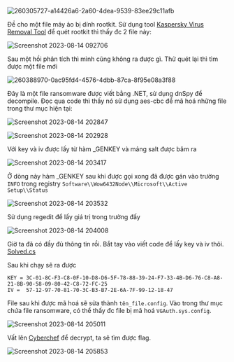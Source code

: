 
![260305727-a14426a6-2a60-4dea-9539-83ee29c11afb](https://github.com/HuyThang25/WriteUp-CTF/assets/93728466/ba68bf95-863a-44d2-91c7-4049e4f9787b)

Đề cho một file máy ảo bị dính rootkit. Sử dụng tool  [Kaspersky Virus Removal Tool]( https://www.kaspersky.com/downloads/free-virus-removal-tool) để quét rootkit thì thấy đc 2 file này: 

![Screenshot 2023-08-14 092706](https://github.com/HuyThang25/WriteUp-CTF/assets/93728466/db1552c9-ed26-47a8-a930-f71ef0b63cb0)

Sau một hồi phân tích thì mình cũng không ra được gì. Thử quét lại thì tìm được một file mới

![260388970-0ac95fd4-4576-4dbb-87ca-8f95e08a3f88](https://github.com/HuyThang25/WriteUp-CTF/assets/93728466/bc58e69b-4c9e-4050-ad75-1123be77c81e)

Đây là một file ransomware được viết bằng .NET, sử dụng dnSpy để decompile. Đọc qua code thì thấy nó sử dụng aes-cbc để mã hoá những file trong thư mục hiện tại:

![Screenshot 2023-08-14 202847](https://github.com/HuyThang25/WriteUp-CTF/assets/93728466/f011f0eb-aa82-4e03-bf0b-251eca301f89)

![Screenshot 2023-08-14 202928](https://github.com/HuyThang25/WriteUp-CTF/assets/93728466/5f2f0949-8d5a-4295-8598-c9986b72ec6c)

Với key và iv được lấy từ hàm _GENKEY và mảng salt được băm ra

![Screenshot 2023-08-14 203417](https://github.com/HuyThang25/WriteUp-CTF/assets/93728466/ac166846-167c-4422-8b8d-f529f0c4a55f)

Ở dòng này hàm _GENKEY sau khi được gọi xong đã được gán vào trường `INFO` trong registry `Software\\Wow6432Node\\Microsoft\\Active Setup\\Status`

![Screenshot 2023-08-14 203532](https://github.com/HuyThang25/WriteUp-CTF/assets/93728466/addbed65-ec60-48ae-be54-1145baa19fbc)


Sử dụng regedit để lấy giá trị trong trường đấy

![Screenshot 2023-08-14 204008](https://github.com/HuyThang25/WriteUp-CTF/assets/93728466/fa2134d3-5d35-49b4-a449-63e08e88d413)


Giờ ta đã có đầy đủ thông tin rồi. Bắt tay vào viết code để lấy key và iv thôi. [Solved.cs](https://notepad.vn/cKaJYWy56)

Sau khi chạy sẽ ra được

```
KEY = 3C-01-8C-F3-C8-0F-10-D8-D6-5F-78-88-39-24-F7-33-4B-D6-76-C8-A8-21-8B-90-58-09-80-42-C8-72-FC-25
IV =  57-12-97-70-81-70-3C-B3-B7-2E-6A-7F-99-12-18-47
```

File sau khi được mã hoá sẽ sửa thành `tên_file.config`. Vào trong thư mục chứa file ransomware, có thể thấy đc file bị mã hoá `VGAuth.sys.config`.

![Screenshot 2023-08-14 205011](https://github.com/HuyThang25/WriteUp-CTF/assets/93728466/0339dd75-2025-4799-a75e-32c3e5ff1cfb)

Vất lên [Cyberchef](https://cyberchef.org/#recipe=AES_Decrypt(%7B'option':'Hex','string':'3C-01-8C-F3-C8-0F-10-D8-D6-5F-78-88-39-24-F7-33-4B-D6-76-C8-A8-21-8B-90-58-09-80-42-C8-72-FC-25'%7D,%7B'option':'Hex','string':'57-12-97-70-81-70-3C-B3-B7-2E-6A-7F-99-12-18-47'%7D,'CBC','Raw','Raw',%7B'option':'Hex','string':''%7D,%7B'option':'Hex','string':''%7D)&input=db0kG6dMZOcs4hHKGywtgGac/97t881iJ34dRWiM7Bo86oYJSyNlc3vYp7HMLTy7Z9SXyFmctPQBbLzeIZ96I0o62fs4iC3MEdyTnMOtfPyuNog99cjJzYDn34r9cnBO/Qqc%2BOdmwqj7LU1d5WkMhmBJLwIrD5UWaX2O4ScLzPGNr2QOTya4OcFXC%2BN6StZPHiiXL4oBeOldMrjSfZqpiP85ebMUK/sGJXWFV2nDfmUBl/TI4B7SOoAeIr%2BdJ6AP4Lg5r3XUqJCXgM3JF/0JmLpgmnVv4DpguhRdfUlBDZUZZyeRjQlowSGY2OCXjDfqXIco3QaLytSxfc9lF6QP8XArLomoeMWC4PYMOg%2BcrugJyA/6m1rdn5q%2BEqfD8JrMT/Z88Yv8KAAd1MybeReNGp0CmTB9WgBf6lIyCI464zhTNZA/qvWbVvvx4tikzReRaoTlhV8EbryjNUPp1lM%2BRTGhpGe3SGlVdeBrqbENxtDZFwoIiiK3hD9yrV9gG5xrvtVqP8YpqKZZ95t%2BlmMGGg4y1siZUw9om6pi%2BDu9H3l5s9MzGZ0MAzrj6TJfvxnh7soEYYLDZkqe5rp4yeOh3Q33FTaFN8CGjS6GY0yIU38Y7iVs7aPsPHdTDBVb5lh38oagzN6wPN6lN9VtQVlVs6lvQejAbc%2Bc%2B7Qk0rnOfKFSFiq%2B6zCxzbcsT9CZMp58dGxdmZ/yT5F%2BqZdCoZOus4xQcCwcRezoBIw/LwiYX7QuD%2BtNhrZ%2BBbuszYcj7csVErLVqbeVOkgWzRsC9LlsfvGTcVJWlVvhaGDnQ7XU2luvJa00yElPm6vDDG5xASDe5KbK2esG6rCuqDB2k6ounpR8nND2%2Bq78uExGGqaT%2BjY9PFFiog5EkXnPr5w644Eh8By6AarysL%2ByN3npZuRqD/oajgolznJRR%2BiZAsdAybP7/vPh1zY0SoMV7aKjM1/0Fy0uKnt8mti6jbd1j6I%2BZitHND2VcRNjAow%2B9RxT9JR0tTPCEoVbc47ZC6tlX45HYcQLq%2BH6Dquq/T0NzOrYzJojQ%2BIteP1B3Bqrn1Ge6IVb7mscMiRHxci5rk1Q9mdlipHbMMV7EnC91xLMjPNzZ6TNfRICsn%2Bd4aVd6vc8qGAmtOetC39vREc6RItqJV2nYNvoaJn3/%2BOVs5GmWzB7RDs11livD6cNqrtmlytB%2BKta%2B5DGYqCHMVmyHuu%2BR5yVarkZZK5q%2B/bi%2BklR5b3GR5poGOwyRsjHt7N/BdhQ3q2DABjJFoYjohGAAetqNykYcTmyzzCIn/lO5BzSOOVfcr%2BSEC4bSxTfqUtOrZE2ngpKYrepRBaSRrxn77TrjSK8rN4aQJ2iOBq1C0dUTLmr0xs9nxJV%2BUgdOl5nCR4Eo%2BrJGzeeLJoB0Gbs6IoV%2Bhuwvj3iO4H73bplhPDUhvZaK3wD59SVHlYYgOhS1J0OFYFTjNjw5oMYJ9uQ49ZBiv2ksKgcg0KUeOOVlJYnmTPbbtXRyeHy1/PNuhM9eQ1XezRYzuylIY%2B3nmQWM%2B1BTqA4X5yK6oDcCX6zkVwdVXbdchNC6Z%2Brwx21gXfZ4CPdGthSI5suMunZd63tfMNtcTlQFGMi5LB9NBnI6Gq8Qyip03Zyf2PZxPMBe/0SD46R2nFq5fqooFqtfJoVpFCVgsqjXytgrPnTOf8uJ9ax7xN9kLQhksDQX50cIs634bvvucwLKv8WXYyL5YbdncIUGd1DT/rcDP56oiNnejxAro8XW2Tc/VysF3D9msTkSJyRWjBV1mttxGorP/eDMsA6iWJ%2BHD66ilodL6bkbgLe1/1XxHLkUNbC6COieurjiXYjO2b6iPoV7puLkKGOUeXRu%2BtTDeUmkFjzU7Djw4x39eMjzRL4hFpj6wJ2a%2B4MFONPL4dExc%2B9CBS7Fe19d6t%2BSDf9aJjoG91p54/qMABa6RiQHoroc5swmYWog9IhHKibnkfsBvO5WL%2B1AG%2B%2Bzsu5kW6Z10SRIvHkJa2E6smr7oh5zdi0cgrha1Lxs9hST2I3In6UY35rSBeKutyz25BR7GVOV2Upt0AqixJ/PymmZLOKaYOW2NOXiLydEs9oSezjsizZNNXzcwdNM%2BvZGeSrrjP4dMkSVh%2B6Cu/IcYODZ2HplCAawN/QGO/iw%2B3K4rFqrmpw0tjrQED2GfsZfo5vllz466G6N1f%2BhsbWHz%2BZM9u0PBue5lDCPJJFuJ1pFssoxamHgndcNhMYrCH/cXfPbwAWkTrqiCjJcRMTkPvfvj67jr2pSsvotc07XoIhFcjw8fNW4lCn9IFApfFa9%2Bfsh0okqdCGwmUIbxEjLK6ffbqHZdsFuxzUyIqauDg3kS7Joh1zMfgC6/1xPtE/4XY6Zy/yoGkJLDfHOOMdvIGvmbO20jdsHKMIP1nF3J/Q89vwmIaf/I1I45wtHadvSs7c%2BeF9QEQ/26rPpleHPleGrxklpgQm8Dc4yr1jj9vevNOGyECunW6bL/eag481belS9FV/AfP91r0zX3H2FIRNp/K%2B27RXbkfNoik%2B1hWLAZVdISI%2BZcqx4A689kTBwb2O6olpR1kfbcRZreRimQSjlPIpaM7slIiqrFDUUMVp/vKl6E2tpjx1G3xTMfxlvOcojGJHIdiyTY9kXnc0Btpo8/4rDF%2Bf6TsVAwwEy1gCShvlZhZjhGsnBhDga8i7uACWL%2BdFWs1nqpmu/es9U5kdURH8p/oeHU5DiVCQk1tY8Uf93G1zruuwM9udQRT5mCx94DJsJmpNERWkxmUL0j8V2tg/KarOne67cm1SWetOfJrw7frhNc%2Bq1LI3BhtAuJQ7PZucf/9mwaugtmGMsn7VK4MiJ9fuCkPrtIHHrYgjj3mmDF/a87p6MCr8vOoeoOn0ZoObhh5Xx/Y53UgkYUUtxsVSE2/5lASBBwlB730TMzVSaUzsODDoPBnMxk/yWuyC7aaF%2BgDU6/x6FAz5EGLfSrzdJAh4%2Bh/%2BnL0ekAHVFQJLnzgsOnSa%2BreuT9AEwvAVfW6tA1ymDIknEZSzOL9UQX6bi0Bd5Jqg1MtFRT2W3zS43QgIOtd4IIS3IdSaEOTV9xydvlLdW5fNbPqHjlz9Q7WTgH46JqSP/Khqc6zu1yJeWee26GlxG/6jj0jHakpUa7MogKOSyZS7DROv2GGNqp640IgVNVbjYIideqsiSkDJlS0Hhwd2oNzzIQiPeOS04go4DY8rHOUkXgRUqX5t4Y%2BN7BrZi5OuZJykKcDSss9bgqV2tK96p7BkEy9GVwWC8EwjApKZ128GroFGHELaQfpijfcWeUYR21HlUJyiWrLc1Ajm4S8lffz67godyOTbmsHfwF/IIz/H//ctrsM4vTGTp%2B0jHH%2BiGXUCbOW76RtX%2Bfg%2BH0bp528jwHZh/M4%2BDJm03dHLH5CSCymCozhyy3fIePMzyXSNsjq%2BaRYvWAKzW0af4YgJqb2XMoGeCTf0g2FDZTi9jgKdfioX/eu3q%2BxvKoYth8TVO74R5QWGH5837TvmFuyukrIl6B4mmestMWxT1mP/dolMg4N82e6jsz3AKMpU2b5MyKWWvUlCYs6woMkgka5IkCMO%2Bibja9ADG4W/ten2KBFNoFJuKYloOFcCyxs8CNIlK0FvDOMt7KtGMZLvEfFkiwtshZgbQDh17OuO%2BzckiW4YE4uJufczgJKzMj06tKGn%2B%2BDK8Hza1OS4net7JR%2BhqYOnH7YEahUiwLpLzmQoRndNwZXfNDxUa1XXV4ZADlHfI5ENrRjYKwmRrjh335Lu5mwkd02NMQJwLhqrB0OdjOXwb2enCkljr5mlyPaloiB0GwEmzVJEo4uwBqBi/YapmhnlaTkfZ9JQgg8uM8wdpwJm8s/eNdnfz/2VuYLVTLjbcXU1y8RESE9QvZwBvX8axKWlmhL%2BewU1wW0DUp1wi58UayQNC3Mpzv1g178Kr2unpbIVIK/gc9Fo64wreOCtbqC4NiUhF2pE%2BfdS%2BKc7%2Bp9Ky%2BavHI93KZzDL%2BjQ8OGc02NNLdu72dGcf%2BM2cdxANiAIefzU92Zg%2BsWFf31qI4gydpAlfLhxwbQVnDHF4nwhjyY1kELJHMWhVkWNEFck9fSf70wtwyRgkPvD32Ky2x2OiHezghSL%2BpuF0rWiRVovfOEYm3LzNxZCXnUET8caqQ6SOsjj0%2Blw8TMJO9Gn6VoP%2BOqzzNtq1nTJL/m8DurtBjCIKGSNFC7wBtJJ5Nj2Pb7%2B6klmtXZR/exSYgslDF2ZB6t%2BJQY4DnCEFqcJx7QhHZoN1t76kLniGG4IKcF18j0D%2B4ltbz/pfLrlzSKKhqDLdoZsi6kbnWbd1wMKpqLu9/9CJoHs19ZYyV2xjl8AG%2Bh46W8faOFje9ysOHawFSqV%2BM0f1cxJGYZ5VMwcFBAY4l9BcN6HzVmwxpTk6BnHOwku5DHnXryKaFPja65U61LMRyALIAzeFB%2B6RVVoCMTkOlNBTFhFkySeVxwPoHTPY%2BXtwcHH3tRG5tQrOxK8%2BAvm7NW55WrGaFg9PPXzVfb6pc7ByoFJ3uCVTAkfMZ7RYj3R0pD5LoCjfZVoKUoIjhnsVPZTDdmyeolLK%2BV/g/MC%2B9CSS4%2B6xeSS8NctqoJNY11Wel04%2BUQLJ57x12FkElG7NU/64oos5cHvpsDZCT6a%2BGn%2BVHciVDX5FX9Sp2L2g77JU/EeLuJLyhW3f5ng5hJW/dHr2eLmfI4pF47kJe9BWdS9NR2b40Ufaqpp/B0s7XOA3LlHbqrZvmcGkHagz83BIHcF9c%2BY1nIdVl6R1dg16aqsmf9VLPSSnaLOQKnz9XjnqEO%2BdKuT7Zso7do/%2BFRJvC43rLeawqvNXxT7CEKWg3WVrQV%2BKILZ%2BWW/agYi6IK14jHQT7gSpkZOm3%2BOS0XAc8YlvzCWU3DLcYCHsRvaLIUrFiN6O81Tc9nepPZCBlN2ea8BPUx5bJgct%2BwqAe/TtULXCePXBB0vcONRHp3U4kJzAhehaeMbtv1zIR4kYZ66QqYgT2xr3%2Bw3VFEhbOrq7nZtmJWjbJXOgqnZQUr86aacVSQ9CRKklTlgzFAewelAve1O1Eqx%2BhmHJcLXIOCLRpb6RzCV/PKidwuBOAvbpyL4SSeD4F0mkLl9bt9b%2ByX1FGOR9pn3qNxoGNt4EJuyWStXep/UbEYe4sdciMK3EtDnkhcrbiNwRvua%2BV9k5yX2m46BGUm6B7Mq53MWNFDABOnuvUO/4hTx%2B/rt5cnk4ZUTduCF5QnPxOqowiF3qB2qyLadWm8oWyMkP0CFcKFTjVQNxUXr0RN6KlLKfyJDDKC9h377znlc85pV2SPKsrk9i6DlQxM1%2Bm4rA1RbFSU0esEPjWwl5PLiv3ytj8mnpF7IcNqPhsvslZXtYASI%2B5aY75oad9nwP/gm9mCybAqHU02uizfTO9pP3kY5k0GW2olhnYeyWWlgw2dVHCRJZXiYKCN6cLDjfSUz8DvJVkS6ZZZddEnB1G/SRUE6GbJhiJWP3ZscPDakAXdz55vj2X2mIReqvVr3GJ7CYe22NscB8JqOU8xNrIWtG0eSKjv3vrY3mb8wksowXyH4Zc2pXVt3aN2fR6JWS%2B37neo9Wlh3JhaFr9vHhWJspQQfCMR7HVurrDKSRWz6Bb%2BRIZOxjgFKsCSRkcBiiU1STkBU71oGyfe1TeIzolmACBlGOVlRlZQgPbVjCGUmU9mUccFQPboiffY6Em7jgyLMrDWK0OayxeFU1hD%2BBax0O2mfPuTDIah6gDUojAQaMCs%2B0Vl2673CxM9K5%2BQN38pcSW69YAL35NVVsYZQd8MiRQIMxbfW1VjPogdbB7UbFNG1cZfswizfiXW4fwJ39fX7Zbc2Fp1dcb7O6fJBDudTLiWow5rCEXPK05UKPlzZUOBn1Dh%2Bro7bG/%2BqYzJ2OqgPX9rEhkv4EqmkVvUcXBh0F%2B1%2BDwe%2BMvVfXuvwsneXKWK8hh9%2BbdyI1sC6/iKCvuOVEHvvlaqZzLQc/0JnoDlhiDSF2YTgJYAnxFLTm25G1l4rIaBodIJIG3JSHJzjfdBLlnPJb4OrX0VkDvDdSE1egH2B/wafwZ7YeblhzDfMi9P22njTBom/2WJHBDf2pkKAMrSMDulzfn1fvCD7L4LgXHJCYfx7SxJEcTaeUNB6zrDo7g7tnWea9DNiqhCtsWd%2BTJezi1QBg4liw2ZdsiW7aPNQstUZKl3vSH%2Bm%2ByBxqvUqApGi5LKd7DdpEXoNdIyNOtwI2o6CaGmS/3dOgwPkqXZ%2BsyYT25c1ZGdc1i5wzOqxQlafGqq3VlBHvsiHs7rgH5is8lYbWS4pF2NB1gyv5g6mpP0%2BDETEX9neLp38tgK9dWoAqNbNIWXQ8W8aKZPGRO3t7PYSenWbLXd9rE7FzaOreI59mRtXstdJspG7blk5XxBKIT4bvUk62jS8yZulCl/Yvvuse5SNUuptce9zUQjEwL/N9a%2BFWupqOdwtyIQisq0mWdrUd0oolxBRVZHJ7qy28o8%2BVZ8bH2WqFvgREqhJ3SKLeDvZDtd4ZBUQ5Zw9IcBrqIKzKnQicS0DM/jp%2BBi8woFKeaSYXaESBBvhmhlHEiy62ChMXmiKHuY8QR8gV5hS79De2nhaa6Rm5m8WVzlk4Ju4Wl8LkByqcG/MeU%2BgLzLLIgSMGNGo8xJTtEEUSwATBaeYFN32W/YRVAibMvxe9k%2BpCi6jDIWSQa8WPoj9Z5EXfHtgF7HVP%2BM4G3VQv019UJpLfNTcvmg9U4oXFQLlU0eL0wdQOZ8CqyPaP7eKOfUf9J01wmmbJ7XJocX60lf/3u1s52lfe6aWFsPllw2k9/loofHM/dCxLt4N1JH6dPwDImfGVvS/ScF/oiINiYnAQRGp%2BbKC4abIfky2apvxJwyziCnMtRSBWSLSjFoLntRe4eJvKXreR1jSoRWQePtxqbVjSdvmHgt9O/WBfRpxdbVzVcL1ZA8WTUB/E5zMwJXsZ93p6XqZ6H7hysiDDsMDQNV8YOfd1pfGB073noXTTBdYoZxHt7e%2BRw5nYD/Y0UC/0SUx4CYC5yIvzA3k9zcFGIiSork9note5uxNg4fiDcUELOA4yHw/eNlJMADH7uWcv/jxlglrax%2BjtDklOCJOS0W3wVJRorlkcDo7%2BORViLHBFayy3k%2B3d3l2JpM9Ad8s5/gw6URnz4Wj0CDQR7I51jIvp0Y12hDTPGMSduB9ZN%2B9jy%2Buu6GvEW5HJoKpEmi0JF6sUGbHXaei40SiBUHIUY9ZiqdgEMnxP2NzBiRrl33E7DHB0PEZte4TSQif2zbJAmYxAqJkhmPPlgwMYKgKaIF3p5f9x3WFt/YV/WsLZfId2jzmRRVJxrXKoxB7KATNY0fnoyaCYS2p9pL54JEIca6W0UCUzUGclnZuZbaJ3eKFBEvqezwzgYGzCm9sM0y37hN5Bw33Gm22MhGNrNOfkszr%2B6E5mCctH7Us0UnX/viVtABqpcIQ7nd06XiAiwTS330lF1iXMhO%2BNBJdSmy%2BVGAVbsx7W%2Bd%2Bil5koRsfnaGXlYIPFaLCeOUyGf8a9Ngv49EgxaVayBYNI84mMIFB9Vq4BryFZruI2SQwdpgmpmkP9DwA7W6PRpXSbPrrQAEhAIRAvH00s8LGEyupZc8BLSG5Ay3NWENCchALmiKGAm7DksAWw6PS%2B/8YqTPtaeiN1j9EEJciMaAxOHKr3Z2jGdsIqy2Vr%2B9u3ud5utwUEnfvpLCyJgZ34Zxxfa46l/iAwQlk2inUYAPe8ckahKkzanuEkLUxOtLWC6qEjIwG5d51YVHoOm/D1LzaJflzmBnhDOhWDsuffV4fQzYClKdxP8rh0ZMiCXrPXuwkkGeW7bfG1n2jii0jPlBlvuf/iKBhiHkygqp54v1Up0fBCDS74VDmL/EnxQdhadEASTO5VamBwV7Yf8cQdbP9Ams6jBYrzXCKsqJgJ6H3rXGziNaaEN8ITMjSPK/5hWyveUIrk1c3P0kZxIVr6KW4JigEzHRotooeacUANp2TcX5p%2BQzBYckPCn3Ni5VaMWzP%2B1BkkeuxY4BiBNcgHJyKvEF4PH3xr6HjFR7zyIM9LiYXKzGaS4ginvEVmMOZlTRRqirvIi/BEc24k1U0ay9R0jWBlDeI6T99DQM/FVAcGIjAMoOarYLM4wxv1sVaVzeNA1w6ndiAxc7FmelH7Um60zAwyEHukl9ndjr6T%2Bqxm6deuYFLqmgTSEnntf7Tm9JXpiwiC0ezAXIXkUP7uI23aqSfesK/fpf7GHZyqPKdE6YwfF%2BKhfkkjBuqMEwg7YieNuZXbHIRGCP1qJS7e9eDY/gMP/IG3rHKgf7wQRXwF1J4ZLkp6lKqOU6z34TSkvw6pFppLvrbxSj/8FUKF0VmBOtge6pyUH8o2N0pu2kMWOlJqLk8eubgI5vyFIqYgxQWosLTUtgEIU9t59EBe/ZlOA%2BMglJg1tq82YUAWKcC4na3muQF8mX17WvG3z6OTnmbTsoRUkMnYaKDxRmMVxReleF4CjP2KR2LPN6kzVbLAL1qS74XdJBc9GVDGVOtJJtpGzDSKSjcf/H/ApyGdyl930hPYtzf8evGCrwyBVDJ4z8gze2g%2BhczYcmySTmssGeXwQngkpasYUulgVvCvxzEPVjKIjjmvj23juejQUUtEz5rlxp3nV/BYHQRnG%2BshORb%2B9WzieFeJJIVm4964z7FEHRUGKEiueCt2Yuk0e3d6MRf882a9ROhYqQF5UHbkLjdtJJifjyRoVAVLRFqrPTqSc/nxa0qE%2Bg1Q1%2B9g0CAfvtJ0QfzLmq%2BGBTL/UDmtJRRw5TsEEKoTQkWTw6Ps3blofbbD/cFBIK3PCtJKxPqPuaRT2ca6sCmUU%2BUVekmddc4hJMDiHou/P1vukjxdmFd1JNVA04BTPfu/X/Qz8/b2q3MWFrnM%2Bz2QUGsTVmoLsUywwD9TgiXroIX3/SYoZW4Xub6oh72OkLCDrhGBBEogx%2ByI1hM1UeC0nAaCPCuszJJZGIiVQKe58Bhm9f5IewSxliy9ZgnqHuagvUnKvKm6bgM4UESI85pksPdEo2IKhrKyExsGCLMBqgxdu6p00bP77hvlli%2ByKtB6/otrMOenDk%2Bkq4Y/9vin6qvf/Ygr82o9XTQZDJ9M2VVQ1ZQiiMXhFqE82jvvrGFc0ImA45Jtc5byp1l5x5YHqPUJnMztqZ017j4Wc3i3ig4Dx%2BDi9oWMWb6DkmZzDKpxz6yOPFg9sZSafvIq%2BsnWFSF/bNJxG0VdEy7fXCoiZAT2CSCsi06j7P4udsAo%2Bx4jHYYK%2B9SE/O23OrGbkNv3124gbzfIAEbOeqIECF2e2tRPDGREDvBrjm7qIrLJI7uBqPw73XoQVXEREZOj0Pi0GPBPMvfdrhKleUnms/Q%2BFjDu6irh9NoaeIpLIJ5s9GqnkaSf4gXhQFO5tS89lK9Cd09ER43zMVZSaU0nuV8/Xnl2ZTI/h1Se6c47dELcWs5c4EZXXamoVTfbVxoXsiMnMFacaZJKULq7R0bZAzXtwiJqTArE4AWOOT7CNQHUgJ1NuA0/N4%2BkfIg0i6a5KyFDSnLV2eCwJul530JrSYvI8krpTn3BEVgq0vM9ILDeeWu3AnYplh%2BT03IsME6rAOLMmaVrDp/0ex1rAw4KeGvtk1P/HYcpI2YCv50pVPL1zJkaF9KAqBe99xjQ8YpXMvOCGHwrVVEFnV3ZhALuGyrUXN2mtAcJp3oD/Vn8PyJHaAzGi9gdhok9HFYsyrCSCPzy%2Be9yBMW9zLO6l2Nop7rKqFhGC/rsy0Jr4ClFHLbX1w6zLQvdJozc50BLl/ke%2BvWTZzfNbqd2yXuFOfCmTWgXZpGu2ay6orv9qwysHJwVapPfdO1zy%2Brdl5MrZGTAUhKoKpSA61BbxXExM1dcQ6wI3j4DUqENHOF/XBTy2tguWD5ry6HjGzKKGxSs4bhed8CKPzp/auTNYMORyBfr4dHO0JNAGsZc2CpnrcKStXrFM87ctznOu0amgsL7oYbEJ8TfxACt84oDpT6IGe6YuCv4pUOIhfOq/rXxGBe//auwZMX5WJFisFI0dUb3Ctu%2BdKA9KBx2q0DgsszsR21kXMfSKR/Kv3kCRis9%2BGeJi3XidE4kz3MiH0iu7HjsnI5K9CmKraMQh3R2ROq5Pjz9C2haah%2BMyHa1IjOb6i5BlkKjfx0E2wxYg3inCFuki5H5k2m0yWHfmjtw42uRBbo1/Xsd%2B8u1DhbRLLNDiHqPaF7pcKAG6INjxJn9BfbWaf7faMWhhNnKwf570jBVCYYjVFlBdZ0gYCyGv2i/Gec7p/Z13w5Zb5LnzO%2BiChqLNfRngQryBlK7PdzxWg2dMxQGQ6Tle7bYxdC/gt6x3yHOzEQQ6JvoPPvpnBNrFY6FWSFEQE2g4OBGKUreyjY46XOit6FNnjhw9S0rL6iP80ZmJX517KyGFwGe4LQaqgdqPPEl5vwtnV9ZpLHZTz8f9xap/6szWcw6wEv3W/4C%2B8rZ0vtA6k/CqlbGJaRwPbF4eK/YEhOgUddMiDZzVto60sNU%2B2PLAe6ivUGgNUJA0mGU6zB0oOI89JRD3oH33Ec7zU4Amgx3URZEQ/QcEyk/vL1d1TkW2NbUFDtWD9OgtWJgBf4S84rYXyojhKsf1cc%2B4XPezBfvdJbqzfFtw/EwbkJFxzAi73REjseGtB8otpem6CVpEGiJew/zaby4zFAJA7aEbBkr/OVKLGoR4p6EvvOk%2BjfK96iHsVTYThoXu7CixIInv5nxPLoQz4YypEWd0tGVpJR6maBPwuI3P9%2BDBRCucOZxGkums6UmsrBLem1ianJq/6KIhXYailweds%2BqnR3Z%2Bsy3g/t1JkMG5RIbH%2BZ5LHwwAlhCBxF0sasn3nf8Qucw/Ok8z4sQSL7EpuM%2B%2BYrWPaNL9%2B0faHyOpb8Uzj7vxYx1UiFKI0V3MYhN2VbqoHcEl7SicOw0fUuejFDwtfIjrxZg7B9D5FI6taZdJ77S366l/GT4JHAfzyCKIqDqLtaOFM5BwgPHCAfoX9ekjtletet2X0dbDysl7X9UMUU4Xp3hJvyce4P7Be4krKKVaFsDpdM2cuQ9NFNaTz8/W6NXEyBwf2wwAQ/4zHSRTO8f6ydGAK94PAej3lGxlw7X050P93MkLWJu6vrankTkySdJnA62JgfSYq10vXTtS89cujKL%2BhsVkAXIE4UGEpQXCluiia0RY56IvUKwkEvFW4JPiFZprJJhS/FJvGUwNvgP17rtWk%2BPuIGDwW8MX3n%2BOUlWHM7u%2BUx4wo3he25ng6RC1rcjxOob0CMsbcd8aVEtHJglzSAf3nz2yuSzeBN%2BWVwtV2NFEA9EDCE9RmQm6D4KpJrdqhfGK2tIOhpQlllEOahH5iZnmH%2B2Wvq00pCEoAaP%2BY5N1jENJTFEZnGs6FHz2GAgN83zIUn6ozos2PMdX/aXooZJtpb10ZxzlHF%2BuJdrsbKRkgn6ec8%2BzzarJHJ8G7krwY7CDJ4kM8dMJ4okFA41iuFAkelGvegKL7lRN4yNe9hKxRELWOI8AgeoZbIoxx5gnQgJm17SFOPBk5KKFOMPzTqnAKP6fZqzaNLiavFBO2I3KZId4SIUt%2BxKXvNPs%2BKmsS/H8y1lp3RiGObsZKijS93j3IvP3UemQPCoeMBAI2enS4namRn%2BcouYR4q1w%2BqifZsd%2B73%2B%2Bp1A6qd353cq7Ov9sfKtTsvuiSJ/8TcLpcn5QknwxArPOVqsjTw2HEfduPjknEt6vKEqHdvOO8Nn7ZnWAKNAiDOhq9KosytAhgOxdw0JK9I7%2Bis7Ba3QhXYhbVb3W6DOHptvqCSvoBfSH%2BXGVqDxl/XWQX9ZPGnd2sQyUNmkmw%2BV7RzXkkcmrz1JbLRfbr14dwH/Srp4S%2B9fGzEKdjtd8S2dwT9X1gjfPWYr192VIoFUo7q09duF/t2xHWsX2458AsfZJp5uv7gUti8UStMKue1E6C5goYVhVY9KJlMxL0%2BQVis9VCmnk/9lszt7Y0pz5mz80zED59Y0jP37C8lk1e5W7uglxb4gWx0lPb5x0E1Oiy3O%2Bvg9jmu/je0ksg3b%2BFISvHkx%2BUWvIsDiy9HW2WusknxIfwr5hU/tVqBJ7h0V1ChVmIc6kWsPVvWiz7Hv8ZwOOkxI9p5VY0e7RuFMb3EcDI7oeHX8iIjZyDZ84PyKAq4Xc1R%2B7x1Fp6ZEiSVEi2QgnanBnfIdoqaAmUeJrvHNAgpdL36v56wDn8HHBYuBbQbpInC1EXaH9B8jLmiOkRvr7LNvYBis4oJJhAP0BX2l5tyYXwm6Ktjt57/jafoLxPHDHfWRP9EAEt%2BGwaOQIQWyOTCX9sLbjSAJoDLSj9T6qt/okAQnjVnRGoA5ZBFNNnrPYXIEs99iBr14wwSDOneaTG3EzTHEFMFjNOPnxfvLiH8egmAAy0UrlZM/1NoSYb10fnXRLgvJLQb00PbINs3EzebuWKfivBSK%2B/iQWhc3JgCMtWo8sTSE/pbFbyzwrvRU7p86z6KpP2MtlHdv5bmcFMv/WrweakOUnkUZF6W9pZDEwaetv5zAkI2XKtosjLwMxNxgKiMYc9YEM0YUCXyo1eMnVkFLHr2k39zFuI3vGCqnaK6PYO0FPL7IwMoX/1A26icfwAZuRMXk/BLYAAmgXvZ21RTyvn9lcTpVOKHyAsfc3MgwyE2o8QwQdYkDY8KYdt15EuPMoxXql8lvjhhfDwfFZxYoGCfVaoLZYIs6p1HJ3rQr5ZTsYXlByXLcWMqugSej7metVgD3pxwfCcyfOhe9uQOyrsu2cKX2VZJWN1kRcqRNeMme/8xKy2icDf8Piy3mOa5KIqx6V2Udd6kssp7jKEBtt3ZXv2G/YBPrmV6cFo3UdadgN7NIA8rSuswhQRQYMoWNN8/fFHiGHtiR6hZ4AP%2BpwB0ehDCZ2TCX%2BjCDnq8bTpyWIY8bkmRiWgriLYG1OPK08/DEF2%2BGq9JXhd7W0PwM%2Bz4qVzNVpouMUX%2BOt52PQNUB7nBkpl7LtATNEkS0PWC0Cf0kqjvm/W%2B%2BYY9AI7UcbxK/lH1Uy29rLLZc3j8PZ6ckWfvrcnF9Ez9vsebm8PI1vZL5/kge7ZoAxUjSgjVMYy7VuPqXDTjXO8KDussHQTQN60ZV333pZo85EJER0TdPsDBTBL/tq9zZ/o9SfXzxNNygtfHtADle/%2BtOrvogZcQhBlq5s9lHmJpsIqBK5N7NUVm6VacfRzPG3iFoF2Gw0CgI0LKp3k7AtrS75P/ZoZvLBehoFwlzhZVgVzQDRjI8l6W%2Bew9VIzRpKxPRpnYHArBdxWzSxhXY%2BlcE8yaO2RnvmjEtUmgQfO%2Bj/5ANHjykqHbbrX/%2BKGlXOoQY1fd4xoci2XSeOeoshe4yxoQDnSS2RwWmzmHdtho9%2BtjHRkk8SCUqy3SooGnrUlSYhJQU8CWcDowhjiqTedHoujPqb5Zz7Hg1xPcT59ydX2nul%2BGtzDZRewrkfL/q2N9Gk8mxjiexlvoDmMMfmggcmQZuO5ZSECy5agH3bGtTKQQPKOvqns6U1EPwLKuKr12HvKO%2BtbO/4OlnpzILSvnPmrYdnrw2vOBoj5Bg7vtO4iDUNhDwhTi8tu2mE518YmlMv2VPEPe43KiwWp5faD4/Wva8LKHmSlMr/cLQK8rSMlLH2UIVrIFi4NZWbh9ZpSZSuuDAaCDoDNzIVNHzkjlPC9UzDUVMDfu9YDARCByzRRuIi1Jf3I1qmCaewR2erAywAU1dub5f7dKzF8ED0l/JPrUUjx1NqtrLCCxuW03r5HkWbN7chBbksAmnPR1cQFwWCW1MuGGm3Kb09c3qPXb8fWrLK/LrFLnA50dpFFZoeRxffCb5NH8rfF/C3aDrnielhBJTzoLHytjjqmf4bh%2BBjmbY08aC9bVqhaSfVGCWGEqzgbELOHitvAwXyZu1er5ntSJEgvTeR328OHYwvxrot6A/KbZdKF1KDlcwYAw/nSouoa3qoghQzqQ9irFLX1mHN2l/cm1C1TkAvTs6OXMu%2B3L1hXWeVYBLSFjdCF3BmF6emx58FJ8G%2BDnDg%2B2AYRQ%2BC0fQhcsergYPVHG%2BOR2Smxt4YYauSHMAIuF6gkRaw0xSX6J0SN5F4SdlUNZOXI2/Awj4QVkw3WN5c/%2BsotltZxNBuZe9yUKX3yp5/X0gOIj39QSDQc06EqmnXwJuAAY/MNVMH4b0F04W65ezWqhDHjWWoOIbBzJq/eIyLVD8t0R/JqSYA37R3cRsbuXQIREpJ3bh0jj73yShyUU1AgZ%2B5mHku%2Bb5xCKcoQ35GCnET1c1/WWOsw3CwIbQ0%2BCZ//NolEdfpey9Ko8fIPYeOO7Czwv9OYfzdEkeJyKylRJ39Ac6lNGbiOS%2BxM2SJSbHkjCuwAl93OUN%2BIm5msGNpCfiGVyKurZBvrTd8KylmhaHQ5Lyvv5fi6CySnDkpBSl8d8DqxTXfPP7k3P8dlML1Xn4FSymS5M9aVbnwhkSYqNUg23ae8lyppHRlHN%2BfXH5oXHEdbkqnrW35lQu1K8VICttdUsEHnFxhwOLD2SqKprAz8QYC%2BIoeFfKeA2dejsSGh7SNTPZGt7fsln02gY1R8iRGe7%2BoWHtxHwy5i3zmgqSTBlOB3H/mZsSna7iWioCtE/kgyUjLt3gT5gI%2BSuwGs%2BpOAY4UhCIxO33IvKbT9Ov0/pmKmVJqxRaCmU3%2BKvGPVnu2xmnjHyOgud3gRMqqCSoyEah8%2BUDP4iJrLMpQ/CnBFdw3Dg%2B8hfbDRdzdYJD6gpgqjdsSqXUHHISTZZFBkq0Q6ue5O1y9y0WDXSjVUF93LMfqlusq/IEB%2B4R2u5gFPS0qb36yI5LSAeIVg9%2BI0swYDkkRqS85d0wTzVoh5J6ECZaMDKc4a4CpOqHd3Z/nzDsUnakBoRzyLbT2Fs%2BNljS/4cy84MvRrSc2l4RQKFLoIiamkJAaiWXFl8/80VmTsyLFpvdFk36TicsZg/wWDjuVe%2BkD1SXV3wN05PEEph8O3Glr6wDUJrPQyBEUvdl0xFc2U9yb6QHdBYQQIvNqwD67%2BeXQZBbq0IYERWj9NXe3kKWkTUoBN0jJZN/zQt/cdyArw74lcBmwfJWv3G2gEGjAXJ1wiUuMjgPnouia/b9CjApY7DOQbA8ZKKXFJ5mKePHcf6yzbW3Oext2nVXGAE8PgxaZN4iB/GpS5qglvgdVc97VAm8jmkUkeS%2Bu/2zQlf2Jp5kNoXN7SbyTOjMD1B0pMy0MG1n8a%2BAJW280d5LI2dspQOqUmZX2riSDHjHqU8yGK/BbsukbO%2B1x6qjtr/3PLdHucRkr/VZQInRE0qoyzONyC/74DOO1r6yV3j2AVmvvOXaBrNoY6ywed0vDaWGKq33mJWgWnct/DMs17TznIDUux2q9%2BaOVL8fm0Wv/jTnNjJysOBs2Zo5Zhp6Xh26JSOGVi7Lw3efcjseyuVmaaCoZw8GKF9%2BwMIV22DVx/q6oAnXjPNtfYsAUgB5lPBsrD2BYlCEvroGMlaFnIUQkzK9ESouY/nDlhttgAOL8WYdDW3yIyAe%2BUX/WnDKVcK3PDeE50VaaI6EAv7FkQxtKWPO3vWLwMIxt4hTTvtsHMR7I%2BkJRXQWbqrIFi3xjwJlXZlerhjXLYyXlsKknbIXK4aIHB2xf/SX6hG25cSU/Lhe%2BweHdGaYwIpgONpOPL/%2BCWBDMVW5QMjBdqivT9Phg%2BwQ07esVLVK9UHRUxNkpsKb83G6%2BaYyrPok3B5nqtjkcnCcD0D5GR5/9Sa%2BZjOAPH2BwlxQtstocpxwLOsDxWZpNKGL35n63OqzgUOKlreLSRyMIpWW2D8JqzMICF6hb5%2BDRANHTvANNvwp3a6DQudeJqHT/ukE8uk%2BXkelNLBjVq/JUSIqVTXmu7Q4NG5KGk85QH33JNwQo2RgZHGK3ah1mLz/lWeh/QQK6GYI8BWbQYrAC6ogst995yf5t7VvJ1Pc4sBvYBzEXlpsF/bjkDfpWOxxPzPzWJEgCEc%2BaNIfoF97teNTku6s6TizNfMhx6vvjjcizsgUpCYA6ckP9JYnvmUKOLOLw25Xw6hBDQXxi7KGZWnDa0SNuX0PK96arGbcfQqhWyDw/Kc33sI%2BJAI7IbP7qk1JxptWdf/Q9cf%2BwceDdmP5flm7edxyTJYtEskIlgc01qYUE6cNBgye3oD1KVugbmFYtRV2jyiRnWaxTDMGJtBDuTlRT3LdvG2fmK7RnLRpEJfGpS%2B4mkBPk3g6djyE48jXoYsr10SYRVFAFZlDEleB6%2Be7EfyNCgbRyRLhgqXXXnhef0c0LYlGay9pFR9Iz%2Bl8tMPbqd/hw4ZkG32NrD%2Bj/Lz7DWTDv3A0G5IIDB3ftT1qos2Tt0MRKebEXLMPAc3MKaTnelFTyC4mo5UXobIUcEhSRBCd1e4THPRbEVe%2B/%2B1qn91GZbXkpiYDqyWbH89heplRe/Rb1VpO/zKkZxs0KCcW4EchZClMi%2BLOCWa8LuXQ1IpQ8HhEC6ntbESgwoDt8UG/1BALtRI5YLF34XNmcLhULQWgU3G/yIFc8wD3nkHij2UmRn6oQQ3e9Gi22pkB3slaFbexMURaE8LcnZeI8wosXFj8ag6g4tSGjlZzc3VXkrBZJvRx4KfWpzjSUfO2FXEqkE9kRN%2B/8aZehZSXYLNdEshFrvafXClmsJPW2KrrCUiPjL4nO9Jo6RdQLp5QIPMBse%2BVNS9Q8MHd2we/hcbt1l7GN4sdwVrDzTSFqJBat6%2BxGZDSks7WyYUqiYVaIkypLl6uY4INjiNH5V2mpnG9eyq%2Bh/xTN%2B6bM8olvD4vPirHRwkr7wbx6iB81rgk/hpc0c0nNF4ujQ3PuruXGUw5yTWBHE3zvel5epvSuCMrM9Y0sQ1h38bugAuBQhPNHDRY7ESSwxvB2n4zvMjIPHoOpiLw9mkFhVBbshqD1vmZOP5Q2gifPhkBQ8z2kKnaoCJ9tFPrsnLXNwoNdL%2BBHofVN6JuLApNy9fzAuVFRg36VqBeeI4T82Wu4PAthFarK%2B3%2BKUHlbxQYhC2dPBfMIhBr4FiACShYJds0FEuXIfi4G%2BrFCGOtNfiUuAMnSpzCsMfJs229skriR0wmEtddySBu4adbCPVpt7dUCzzNNSYQOldGp6fGs4Mnf5ILrOtzK3jqUHeWb2yyPm1TR7jSp3boHCqC3uKcDh4za7sSWcDL3O1evNos4%2BiLw%2B5fGHEcrbtefW9c1dv77exgwhY991UXZ2ZjoP7jd035LVy7/eja9Ga7Vep5odGMIQcSoLVlgElVa6wZaXT/p3MaGij1VMGgZErgSG1XV6nBmf9kyR0OD713NeCM2Q%2BeWFCIYWIs1RUvPPPxiAdz9P966Ibd3UeiuzhzIlsS5mcgGoAEgCBWRxUOcaSIa%2BSfE/uY3W108OEnrnWIx9%2BhBB%2B4TsAy6JU6vV8YDo%2BRfqV6/TG%2BO3o7dKIYujnj8GvPgv0RGf/Doidkhg5a5uSGXRTX%2BZyoEJobwqxR5WxX76N2BiiU8T1zm6MGEGGlOV5IJGKkEtbRrUb%2Be0bWWIXK6DJPoMLh7fCnfyzqEDALUiDgep9U5o%2Bu4ndHd%2BzuhjiCkJ9VcVAOx/fIYlYmV%2BA84lti8x3KKjL7pnEF69PxTaFPeihAQtAyHRzoAi44Uwurfk7pu2u9Tgy3RoIjTBngvzJZE0QyuFKwVaskfPBvNeDFcXcOQrW7Z3V33oplIOam/bk49zg0YjoEhLqJ1NLkDGqyxzmeIOc4EnQxTNCyxdM5SD41/kZcNgbKYculzO6QgFfvuvyvplMaDVbCN8eIEfnwQQj1hitqGnd3XASmIq/%2BL5QfnhqfBfI7Q7qbwre/Ek14nbuo7DiXXXEC9dPCxSo1Upy2j94X8mxcUKNqfrjVvmR57KLGyFT9F/K62D1JXPKeWXd0dfPpimBw7hhJ3EFXXDq7AleaNpTP7ses3E65%2BTGxnsX7YRMeNlEhF5g/Jhr1dOMUof3IJVIvHkP4lbfuJHJS3V7gPPzyuytNBpxInPXhdheghvrkHTTpf6KkFHS70NGQtM8/hvxWNQFfoWOkt3rggvDep66FGPL6SsPwtgsjdmyZ7beF//iUG8u0YpoZ7AJItxA4vBdgOjR4i%2BA3fESTASXMO9Dc4zyKn/XH8Tugejk9fjZO%2BDb3MIaok34zaCzsJ5c46TX%2B8cUnnWt5SLkG9oDaG1K7oZtm4aI4jXuA3t5cekZBYRyZvgD9akm23EGVH%2B8dQd8oRsPpKdywXPwrHFeFamNrmnhArTTf4kQ1OgW49tOEy9Tgpf4IEhLs4kjNKwW2%2BJWyz8nUKkfF4tmDz4BzZuOtzxzomhj%2Bl2m8W/NLl1kTUmO37GTKk7G6YCsdbBItyDPD3yWyXg40kPWu6wbz%2BzOVlNH0EZHTnqA9DtI%2BXxl7uewFukgn3CtGvh%2B%2B156o2gZK0XK1pQyPNpx3po0VW8JfM0HHvadmjFH3ZepojEaUCVwGtyBDAHt59hq8KzkJjN8d2uMthbkQkPZVbQ1i59Mimd9RJqJqwyeMOb84Tiu1PWVlwDsCnkNeFt6YYwKRvMsIeRba1hp80rjarQVh%2BiCAzr0mmNKxc6Pa39Sd%2Bk5c0bxgdxsq%2BFlt2nZFm3hCS5OU1jxrX5rDYUoDplgf1jo6HfSBofJlfKulNGPunwA9LySewbUKJoYkcCkNcs8zpXT2ShQmd51CDw0E/68sQo6tF7vZ0niR%2ByJEO7JD3Xa20ksaXIga9SnJYBbI%2B0f7ESS6vEcIIn%2BMNtYUg7O6xXwF8WoaMJLk36fMOZ8TTXciyDo3%2BqZ6ODWnJaTKN2MEAyEM0UFwzjblaYUOCjGw/CT1TQJDfvHK7vSLK5wWsSO94x%2B/kbgqSxh2kd04lnfgiUkr8Vllszp05S1%2BrUHEoicXc%2B/fk7fN/BWCqfJL6EYdvAl11zRJFa/vgvKnWQ1iZYYYe7teUPf5l/14QqarsTvHz%2BAM6K63fpB8WGIsrJqWnRyMJOgUFaexn5cME5Hzf5PALm4eisdzrN43yFbZDhxU2JfHJJYm2VJWRsFloC9pd3iIBVmvSwr8lvqYKLYzgAALc036276CPnZYUP7iJjVLn/C34PXr39QN8xBAtVFu/y0iIUQZOOjDR9ldrGBVvbWBTP3FD40PVA6BOEpk1zH564YGgsrMmlkWmOndNdpU1XVnxfq25rqiJZSZnrqmGYR6GLLlYwnjPwmrl6JygUKPKJJW%2BFkG/2TAK3gs/Jqbc0924IY6MjBq89I%2BRxUKIJIXNtcak2SbLN/6iZc72v5/PU8Aqg4JcLwbLCT9QG6nOM5FmJfFF3Tu7aDJh4goBJE4%2BIU7Q7n6CluZ1vZ%2B5ob%2BdmzexxA7o59I5QpGtfY1%2BFpB2mlukCohwCrSXBLwWhG3qYynG4bOvaNRg%2B75DHigFCeohYVASksZUkm42mxblsZc78HUxfHRdlY0j2dZafQhEWMz/ZD/FIMbRpyOXP/%2BCFCO8UbJZjMxzx0ytYnnQNw4wVuGbHbingipG8XLUVFpkWwBb9cQUObT%2Buue6r7fqTes6/jSrE0kiL5IFoe54MWRKNuy09T0KR6Tl80doqofsqsY82PCCl9iwkcL4gX1qAH5yFno00WXvyrhpuY8DbuNrP0/GaxUX4ZgOY5sOy8xB65Xce2HIk123BlQP4Z5mvHq9lu35fR7BvrP7JSi49aU/q5qwsZ7f517QTd9v2ES1VS3vxsPjNMPbpCjC6PYd0/mripmMPyFDqaLF65rc70LFUkOvwnFDZ7JnO4fCtfkldN1krbJSrLkV8T%2BT6lvq5PbriwtLGvfvWTunsgSWJ5i3W75aqRBNpua5fpQUhEmIXxLeRRbp7reQfRM2PfqRChgeGdrYbMAaVN7t5vcNg2zKASM0HY9/JiGTx2PIRViEcWrRZ3PWDx9kcYCX7NH%2BIJFX8HW7WuGCraceYF4sEpbnJhga01lDNxdHL2U4zUSrBT6FAbDfYALOb68XekyPkk0aoow239vILBCEP6DsoAtZV/IxYEp1q0G%2B1LJhIP9aMaUr55w%2Bj9lF7A8X3UbUIt1J%2BAz%2B25ggcdYLzOUNKpngzpPLlijU8MI8J6vF48/BOVnKG7xMqKzjYmjPBisJkwnZRytxXwHu8PyWX653bLcLIEegZeflEW2I6ciUi7hDNEDMMe05eyhb5gkKAuiKVQLjt1BlagwzosVDPO%2B/628M3zfyUGpm4LKl5m9JKBY5zuh92/Iq3b4PfyV9f%2BN8sMHsuy2wqi3mpV8OUzyobyh40VpIEOSZ84Ecgx2qHZ6%2BCf1e%2B198/eKsoSZeVt55p2DpXbs2bTgvlBhAzHPGJj2LNs0uryvn2VTWxoSl2nFXcKnXSHuBTxm7SjiEHIwycBbi2oNuE1/RFuvvkL9UHBnPE4U0L8XJIgPBViCjr/ziZKHicMR/JjSO1keZY1jfGPffUaALCqpEADVJsvmuAf0cUbpGvZ%2BsFd46pbI6TLJLbuivuFKengbs8sdFFef0KemwYH/cPJRSFXU6zKxf6TNMt6df0X2tAKUzCU3Oizic9NYg3E/T0vrq2hlN%2BZEgOjEB8tVd2EBs8XTZAO29cUWOO8Wy8EX/xALuUh2MzUhBeJexkmejB4TWoU2POX82vzDGHPNfCl2xoMqQhhT6pTu4YG/3kH8g6d03O25ay/nK1Xul7drGWKivdMnLvWSq8CoM4ypk8BxnyxbqHXwiHfj13jKinP35STKIrJg0t5a8Qq46LnoGRcLghrAOnBqxN3s2doUqu9XEMplzSeNX6g%2BHzcV48E/XXpw/lu55UtGyYj1MB7ib/wg98z2VsMyKtOLa/ChClS2DJ%2BgfXue47glgZ4VBrk9eJybLUuBHUNhXd7uPOG1618rW4kesoYuc5pJRJrETvDP5DyIFHy3x71Zrhw3JaWlKOs94Q28YxWLy6Urccij8CizRZdg2y6GP7cLzb6X4b4GO/tr%2B6dNsHZCZFewD3y70Ghxglj0fxqKfR/eqGAlRk689jnUKWG2Y6Or15CpeatY7xeyLt/n%2BEwVDuIoQUQjASG97TnLSnJEGIbHpzxwLPXB0WdlqP6QS6nG8I826CnAj0oSKcxnMLHnq6YhFvfN8OatMM0UZrpWkF3DShSPxaToX6M7EcUfqLJUKlA9PnXgzk2he47Z/i%2BsBEAB2sku9ee4GMG6BwFkfjEyLo1cQc15CcI0rYWrbdYVp2T1aqVgewVoOWQFV7eUpdnLCeUfrmwfqi1w1pdmhgUQSStVWvT8%2BM6dmL2cHzvUgPXSBLVdvd795lu1WVQXO7WkyqtSdSyVRVY%2BqG8SgSWX1gcHOX83muDBcpLwvyNDVLNNVigQw%2Bjnt0lxTN3G04QMwYVHLU6WtIFCJWZuhHI/CYw6eImw%2Bo7pC5QEgj87z4VrQkzKilX6oLG4yeVJtbVh9Fz/Zcoi27VHfyc4sksQHlW9fvptN9JYhHhjF3v%2BaD8HJF6HOzqWLgl8s14uUGr3omPTqFng%2B%2BykF0Z68a%2BnlE2cDQXuiZ%2B6/stT/WOX1NmS65BUCiMQZdVNPOVvwCGJQVkvRi0Z8aTqBYFpwzm3y/Kgzmvj3IWZPnb08HqtO2sIPkGHWX3azBn/e7CErxUUmwnpoN7N1nU13c%2BGyW4O%2B%2BkdiXO%2BH2mrpeLghLlUfiuKoidn0sse3iTW%2BO%2BE582PBXN6HRyNhqml589EbQRQ13bEyiTVraKRkdk/XONvzjfKI16kCXE5csIPNGGE3vSDozQwVRfq2IjXcy90AdLVWILs6Y8Ni5Rgi2aN/v32aMn/pcyGimcsBYWfOlnIAdfP5wWviM5zwwsZ8ZspDHHgrttE8XO4d8s25sJr3uFXzlxexWvGMDoo2vBbkODdVAwEEeO5YWrCUd850CDOzGhJB3cQmXer2WGv5APqhiwHE%2BGcAORMzestuxTdIhNUwol3/kfFwczOZZAvFCXhl71H2a6vzYYMvBUFyB%2B2xN0hUn22i0YLjLICQ%2BbmESrx8DMg72mjBHitqSbeshY/cWpl52eQWLroXhYsCmsmgZJJOLIKb5DA5/2ReHiXXQHDwfAq%2B5q2Ef43li%2BB7QveuDmgkCz1AZqr3QnSTP/BngylTlc5VSKTMaRgcYZZXxvHI0n9RGZZu5S4HJZNx5qZdALaB1rT68K2peR0l3HbkCbU/n6RwOockSdNYn0gRWqBsinVIsEVk2HHyJKZb0NBsk3gh4wru%2Bo8ukh%2BwVL1NOhCF%2BN5ZYGsHjuTDgka5hTfgjbXK1oMjiOMWwdmAT/yz7Je3MvalI3pm5ctwAwNNm/x76cKBcZx/3ctDGUW4So51M9Q5aX1JIUDEAk3PTGfn2FLuSuluKn%2BGhK4EQ12ssQMxu9XqEz1NzE0/hPxC9MA5W87j40RM7seVGj3ztGUhhetQD9xy2iv7pMkP0/0Ne1ok5p4OACfz48WDkxLtpZjwQvhOoDHtHf99uJWzh83HOmVVBASMRRqBkxXyAL08Sg3/PrHDSnsF2%2B7njotN13xvVU8np1gIa6bUA%2B37lg0s2GVRLYct6lGNa7ZXqhr/R5ytzCnC1ok%2BI/xEnJs%2ByHFxCtImsTVtcf5ybuVD3DZ6Z9b8bx30Ll1OxQAbmo2%2BC1ooLg1rLm/rP2iZKgT4gZr7bB8zUTMyoUuL4jc%2BdiHO5cfYMoro1HKqRJ3%2BF2C6OtwMzsXjxFK/ZZvu4sEdlZUjQn0xIuhJJI6QbRDNIz3CtiY5ZCmkjMb865OlJqvQGNS2J7On0COqXw2ohuU2jK4G9vVkXj3HwIcIZdFpKAQ9kgt3F1M0DyCF0OA6bc3mjvUCDlPSCpQnxARavPNqhzcaXy/6ZODl7YoPY3jfkTmhu7E9TC8hR/D1zrx044ktV9m5hN08se7hyyIYDeL2566KnsHrQnnVz1HyCS7zmWDuB9ohpOTDN/YkehkFhMkTIuoFRK4Iwj0byZHQXUADk2P4WhGqV4kpqEgaBoqtoCkwJSdnZtAjMJcx0M4vsSKXzpN57S1ENKqHVCu6Yc06%2BdT4q4y57GTzcz7bVKy2fbVUj%2BH51tZnH6mg/o5bmy70250k%2BPUJZMPY1ENM5RliQ/ubk/ybUcfRPOt7NRP/gMjCvsSau78FcY1pMmmK0At32GSNCEBJroWfrFMZEbAPwaFAKz9ePZ0GCndiNU7yD5dKCA62Q29Qlub%2BAc4IrZ/95deT1YgOMNWnImr6WSWCkB6oL3SLzG/Y2m1YiXfpSywAtTKBu8bxuPGhGNVNAwxspCw041xjnWHbmoTr69lCFm5MjDeUbQb4l%2B/Js0muHMstk9BRNt9SjvoDzY5yJSF5NE9j0XoonOjHyqgilV2eWabD8rXgsAG0gaU5iGkNg7j5U70WHqM6FSLZyYK7Z6M1jQvucDdOnL3rTEMQvAIoxdPM7LdI4OVyJRVqS0KubQkWniWSPkl24Cer56ic8NeP9nmL2YWTDHAEB765SDgKQmFUGXE0RT1T7l%2BYjBYetZ0ZvhVoUny7rJQe9aGAnp9KY%2Bk5fcc7DlVOgChHWuZnk0MfIB1a/ZETUhdnkZ%2B/lThNzeAHOLacesjb9IuTk5R3FRokXzr6%2BzyxJbM2ZqthUL6PyCL0BEBslWYC44BXnTpXre3J1pFnWNSH2f8RXConqqjosXLyC/ehk9La/TrcHaTqcNZiNg0AE2armkG2glqpnn933Q8fds8GG7zmSjZo%2B0b4CNB8%2B6YLJlD5sfu1K/c6bkPSo/ca1SldtFGy%2BeHZAALkXa7g4jya6ZmoqS114u9xcWbIhfVgPHjIcC954hWL6pWpoBQn9T0JOQCOjkEnjGnMrEEYf6JJ0SgLQYUm7/Vzc1Ew%2BdjmtuSzsHPYLPV77wBEI4S8UzGUW51COevxR0dTZRHgXlPgx2flNpg%2BlHviQb6i%2B19mQCrQy84HFG5ekksB5sYtdndAAQA8b0SDzcxoMcpr30nlNJsYWsuiw8SUC8%2BxJ668V%2BA2pvEMPG%2BgPe9PS7ajwQ3wnxipFxlavpQvjVdoxIhE2kOeWwgzipbs9Sbso5yIMCc6j7MwfXxFW/MiM5EjDNtWWSGywr/IEV77WSehrQEZcBm3cVX/Glgp47LQBOqogfe11g1O/gsTuQw%2BeHjf8BjGxcgyli9fWKVk/3Q/2Q8CqxxbC4DRF0mNiHATVvjpG0jVqaTalq7so7wTUmTlbyrX7JiJ2ecVogBI7sFyaUXd8PMOqWWgGQrZnxQln9YfLoEEz1DJglYvaoh3Y%2B8UJiNXGf0j1wrtlHWUcePiKgAzDFTA1fvI2MXJcZq4RV1TYHvi5LvhGHUhHS1PgBwq4z9j/F6d2Q3iFtXkRKkMJJMfsKE35XReyW3I10knlRYEM1cxnbXr2%2B7C9pvEqKQMKqnxHhIs0zSwNEog7NMlQTlacRRedFkIHzoqvC8%2BTCHZXWjKEvrNWAfB1SBn4bQfCXgGFiyz1K6yxpuiYzrLvMrYanAKMOqrcGDmAOdHbKNHP1nF44K2kn1RYjcFnhnSZO1NqWL%2B52Y64yBBa3MWxwEaFKBhctWo7ug1JyUbSg1mnz16DmB25uBzcNR29Wbj/jMWKdr/xJZ%2BBFzdcMXDUsHS/N1DIvb1%2BEbRqJMKq4enzk%2B9/soH1z8%2Bj1WwwFyJBGrOtBoTdpe/c/hHy0hb52CRaK5k7Owoa%2BpX2MKBneInnvq/832F1KpnNkeQO/pk1fPK/x56fmh6JIn3ufnOpHNB0N%2Bz8p52OX3ggS8W0W4v6Q5GzmtxXU3FJud5EgK67SFSLsrxQQjDc5gZQSgA2iZGPlAUb67GF1pcC6qg0cV8nzDbtAjLR9YzpW7mhjmQrnUTM8Wl50Q5uH95ZntYPrtyU3zQAzkzISU%2BZKgURMBzTiCH4QDQOqmBZpg2oWPHfeBnHjZ66sC9S8ISL6MW%2BQ5PuhZ2ZXGgVoIfXTuoCLp0qrKIVR5gS5rubXxqIzmJzGboEY7%2BfvNMAa6orGrPWkPqG4FkEVrEzXX8L89evPejMQo4sPx0x9j5O/Y6s0tg6MZWBUyLnVOnqpWByidgiSzqvIuWzMXQkj7tkiGmMZmmyN/dq4hin3KsBZUFXrgqKguufMPu4%2BDmM0iNVvD%2ByRP6EmdtxPEeAe3mDfsmIlWid4sAE1/ac9rdLgjswEOjbCcxBGdtwNMmf4EIunEd6oTTZj5enMh8RA8KLQfgvdcY/DPmkyxwTVVbUG81zGQezt5IkFuTF0n5a9PBPewkKjDihU/PoDJnGtaCR7mPUXAD2YqRYJsuyxpF4BAaxxvnd5UFq/4OOxbJOtF49WvKQGplBcwNwEz4bYhf6NwkMAyI7r4EKNFxmenBm0on95o9%2BH0mOhjF5aHBQ7GkRYYOOvU2Jfjj3tQOOXOeBGrL7c3VdxlYrkY0VxfErlGWnO1PmdDrs8ZoUM1CT/DLV0X51p35hlm/5IQXTIC3kzix6hGM5AS/HEbAuL6vZUvEI66Wq0ZqHaMA/jiEYmMgryGLu%2BKOpmt68geSpB6FEgEjGqPAO59RuVlezvGSNgUKBs2FB7d9kJCxQyXwGXT5krvQWj8qgAKq2aqPHx0tFwo9Z/vfSjPj3mSv0n91zNXsA4FFscUeqkhF5EehRFt08E8LkmVMKaKxzBqdRX7ryUt39wue/lSFfsksN2oJv9t6v0veAvtIgajEGVdRAyEJOn1GlMW780EyZhRvG%2B%2BiNdmbDdzOGJTjBFm0dQfITseotOsIvdabE5WAjxTs9p0A4rN2tw8eDU9esncw39aSJnhIs2q2zs3hm7sirdei9TfoGAFq/LASh18bMCMhsmq0cdeUFcQrRPzb%2BKH/p%2BSsfKEv5eDdcyw3V0D6NtaaMlGO43CHUJdPgORk17lKYwILdDyLZiczRW0j%2BAjnYSV3v5oJez8hmFgGbxqXkR1Ln0jFVHp%2BKXOPDy/eNa/EInUAXnWrdD%2ByszU8mXh2xb9NkLWhum5Pr9T/O1YoD%2BfJtGP3ySldSFIWGJaoOwPVjXFwTxfbnyoSnI1RHELTrYOYjlEagYWlhwDOqxIDP6atwYs6JZODEv4wdaVL1KZYpofo7jC%2BwLLm6l0bavZzbvXLYmbIp2Uoazz8LAnjl9j7v7/wEHvOzcfMPvkBGFtjmj6W7CRnR5zTSJwJsGx4%2B6yjpgCstJ0j6%2BSlheEK0iUGWRIH6o07mApMYYn2IX/AS8exeXFUGrw9eDNFLzMifow//zSgAq/YXLg58RDt2t) để decrypt, ta sẽ tìm được flag.

![Screenshot 2023-08-14 205853](https://github.com/HuyThang25/WriteUp-CTF/assets/93728466/b7b0a99c-c632-49d4-a304-2a42b2a8d7db)


